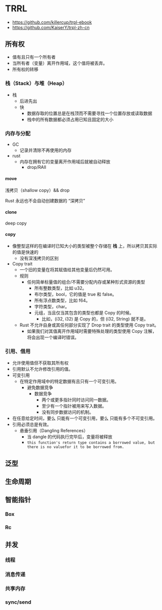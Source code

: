 # TRRL

+ https://github.com/killercup/trpl-ebook
+ https://github.com/KaiserY/trpl-zh-cn

## 所有权
+ 值有且只有一个所有者
+ 当所有者（变量）离开作用域，这个值将被丢弃。
+ 所有权的转移


### 栈（Stack）与堆（Heap）
+ 栈
    * 后进先出
    * 快
        - 数据存取的位置总是在栈顶而不需要寻找一个位置存放或读取数据
        - 栈中的所有数据都必须占用已知且固定的大小


### 内存与分配
+ GC
    *  记录并清除不再使用的内存
+ rust
    * 内存在拥有它的变量离开作用域后就被自动释放
        - drop/RAII

#### move
浅拷贝（shallow copy）&& drop

Rust 永远也不会自动创建数据的 “深拷贝”

####  clone
deep copy

####  copy
+ 像整型这样的在编译时已知大小的类型被整个存储在 __栈__ 上，所以拷贝其实际的值是快速的
    * 没有深浅拷贝的区别
+ Copy trait
    + 一个旧的变量在将其赋值给其他变量后仍然可用。
    + 规则
        * 任何简单标量值的组合/不需要分配内存或某种形式资源的类型
            - 所有整数类型，比如 u32。
            - 布尔类型，bool，它的值是 true 和 false。
            - 所有浮点数类型，比如 f64。
            - 字符类型，char。
            - 元组，当且仅当其包含的类型也都是 Copy 的时候。
                + 比如，(i32, i32) 是 Copy 的，但 (i32, String) 就不是。
    + Rust 不允许自身或其任何部分实现了 Drop trait 的类型使用 Copy trait。
        * 如果我们对其值离开作用域时需要特殊处理的类型使用 Copy 注解，将会出现一个编译时错误。


### 引用、借用
+ 允许使用值但不获取其所有权
+ 引用默认不允许修改引用的值。
+ 可变引用
    * 在特定作用域中的特定数据有且只有一个可变引用。
        - 避免数据竞争
            + 数据竞争
                * 两个或更多指针同时访问同一数据。
                * 至少有一个指针被用来写入数据。
                * 没有同步数据访问的机制。
+ 在任意给定时间，要么 只能有一个可变引用，要么 只能有多个不可变引用。
+ 引用必须总是有效。
    * 悬垂引用（Dangling References）
        - 当 dangle 的代码执行完毕后，变量将被释放
        - `this function's return type contains a borrowed value, but there is no valuefor it to be borrowed from.`

## 泛型

##  生命周期

## 智能指针

### Box

### Rc

## 并发

### 线程

### 消息传递

### 共享内存

### sync/send

